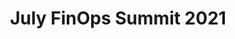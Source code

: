 ---
title: July FinOps Summit 2021
description: View the Summit which includes keynotes on Getting to Unit Cost (Activity Based Costing),Adopting FinOps in the Enterprise and State of FinOps for Kubernetes.
date-added: Jul 2021
type: Video
source: FinOps Foundation
label: 
link: https://youtu.be/M-XiDO1VqT4
cloud-provider: 
  - Multi-Cloud
framework-capabilities:
  - Establishing FinOps Culture
  - Managing Shared Cost
  - Measuring Unit Costs
permalink: /resources/not-here/
listing: true
---